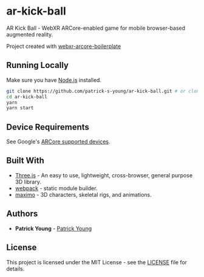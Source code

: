 # ar-kick-ball
AR Kick Ball - WebXR ARCore-enabled game for mobile browser-based augmented reality.

Project created with [webxr-arcore-boilerplate](https://github.com/patrick-s-young/webxr-arcore-boilerplate)
## Running Locally

Make sure you have [Node.js](http://nodejs.org/) installed.

```sh
git clone https://github.com/patrick-s-young/ar-kick-ball.git # or clone your own fork
cd ar-kick-ball
yarn
yarn start
```
## Device Requirements
See Google's [ARCore supported devices](https://developers.google.com/ar/devices).

## Built With

* [Three.js](https://www.npmjs.com/package/three) - An easy to use, lightweight, cross-browser, general purpose 3D library.
* [webpack](https://webpack.js.org/) - static module builder.
* [maximo](https://www.mixamo.com/) - 3D characters, skeletal rigs, and animations.

## Authors

* **Patrick Young** - [Patrick Young](https://github.com/patrick-s-young)

## License

This project is licensed under the MIT License - see the [LICENSE](LICENSE) file for details.

